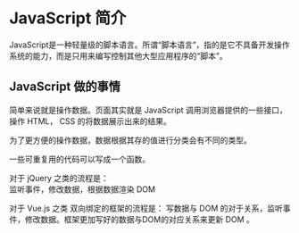 # JavaScript 简介
JavaScript是一种轻量级的脚本语言。所谓“脚本语言”，指的是它不具备开发操作系统的能力，而是只用来编写控制其他大型应用程序的“脚本”。

## JavaScript 做的事情
简单来说就是操作数据。页面其实就是 JavaScript 调用浏览器提供的一些接口，操作 HTML， CSS 的将数据展示出来的结果。

为了更方便的操作数据，数据根据其存的值进行分类会有不同的类型。

一些可重复用的代码可以写成一个函数。

对于 jQuery 之类的流程是：  
监听事件，修改数据，根据数据渲染 DOM

对于 Vue.js 之类 双向绑定的框架的流程是：
写数据与 DOM 的对于关系，监听事件，修改数据。框架更加写好的数据与DOM的对应关系来更新 DOM
。
